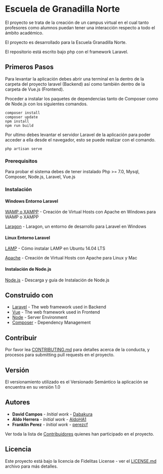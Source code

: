 # Escuela de Granadilla Norte

El proyecto se trata de la creación de un campus virtual en el cual tanto profesores como alumnos puedan tener una interacción respecto a todo el ámbito académico.

El proyecto es desarrollado para la Escuela Granadilla Norte.

El repositorio está escrito bajo php con el framework Laravel.


## Primeros Pasos

Para levantar la aplicación debes abrir una terminal en la dentro de la carpeta del proyecto laravel (Backend) así como también dentro de la carpeta de Vue.js (Frontend).

Proceder a instalar los paquetes de dependencias tanto de Composer como de Node.js con los siguientes comandos.

```
composer install
composer update
npm install
npm run build
```

Por ultimo debes levantar el servidor Laravel de la aplicación para poder acceder a ella desde el navegador, esto se puede realizar con el comando.


```
php artisan serve
```


### Prerequisitos

Para probar el sistema debes de tener instalado Php >= 7.0, Mysql, Composer, Node.js, Laravel, Vue.js



### Instalación


#### Windows Entorno Laravel

[WAMP o XAMPP](https://styde.net/creando-virtual-hosts-con-apache-en-windows-para-wamp-o-xampp/) - Creación de Virtual Hosts con Apache en Windows para WAMP o XAMPP

[Laragon](https://styde.net/laragon-un-entorno-de-desarrollo-para-laravel-en-windows/) - Laragon, un entorno de desarrollo para Laravel en Windows

#### Linux Entorno Laravel

[LAMP](https://styde.net/como-instalar-lamp-en-ubuntu-linux/) - Cómo instalar LAMP en Ubuntu 14.04 LTS

[Apache](https://styde.net/como-crear-virtual-hosts-con-apache-para-linux-y-mac/) - Creación de Virtual Hosts con Apache para Linux y Mac

#### Instalación de Node.js

[Node.js](https://nodejs.org/es/download/) - Descarga y guía de Instalación de Node.js


## Construido con

* [Laravel](https://laravel.com/docs/5.8) - The web framework used in Backend
* [Vue](https://vuejs.org/v2/guide/) - The web framework used in Frontend
* [Node](https://nodejs.org/es/docs/) - Server Environment
* [Composer](https://getcomposer.org/doc/) - Dependency Management


## Contribuir

Por favor lea [CONTRIBUTING.md](CONTRIBUTING.md) para detalles acerca de la conducta, y procesos para submitting pull requests en el proyecto.


## Versión

El versionamiento utilizado es el Versionado Semántico la aplicación se encuentra en su versión 1.0


## Autores

* **David Campos** - *Initial work* - [Dabakura](https://github.com/Dabakura)
* **Aldo Herrera** - *Initial work* - [AldoHA1](https://github.com/AldoHA1)
* **Franklin Perez** - *Initial work* - [perezcf](https://github.com/perezcf)

Ver toda la lista de [Contribuidores](https://github.com/esc-granadilla/campus/graphs/contributors) quienes han participado en el proyecto.


## Licencia

Este proyecto está bajo la licencia de Fidelitas License  - ver el [LICENSE.md](LICENSE) archivo para más detalles.

